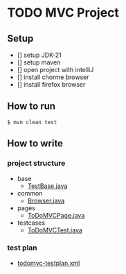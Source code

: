 # TODO MVC Project

## Setup
- [] setup JDK-21
- [] setup maven
- [] open project with intelliJ
- [] install chorme browser
- [] install firefox browser
## How to run
```shell
$ mvn clean test
```
## How to write
### project structure
- base
  - [TestBase.java](src%2Ftest%2Fjava%2Fcom%2Ftvn%2Fbase%2FTestBase.java)
- common
  - [Browser.java](src%2Ftest%2Fjava%2Fcom%2Ftvn%2Fcommon%2FBrowser.java)
- pages
  - [ToDoMVCPage.java](src%2Ftest%2Fjava%2Fcom%2Ftvn%2Fpages%2FToDoMVCPage.java)
- testcases
  - [ToDoMVCTest.java](src%2Ftest%2Fjava%2Fcom%2Ftvn%2Ftestcases%2FToDoMVCTest.java)
### test plan
- [todomvc-testplan.xml](todomvc-testplan.xml)